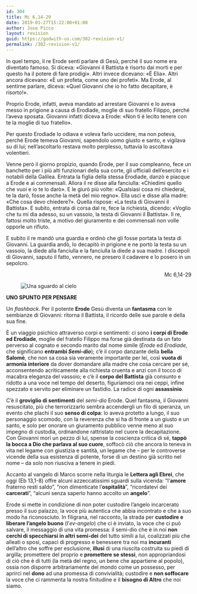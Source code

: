 ```yaml
---
id: 304
title: Mc 6,14-29
date: 2019-01-27T15:22:00+01:00
author: Jose Picco
layout: revision
guid: https://godwith-us.com/302-revision-v1/
permalink: /302-revision-v1/
---
```

In quel tempo, il re Erode sentì parlare di Gesù, perché il suo nome era diventato famoso. Si diceva: «Giovanni il Battista è risorto dai morti e per questo ha il potere di fare prodigi». Altri invece dicevano: «È Elìa». Altri ancora dicevano: «È un profeta, come uno dei profeti». Ma Erode, al sentirne parlare, diceva: «Quel Giovanni che io ho fatto decapitare, è risorto!».

Proprio Erode, infatti, aveva mandato ad arrestare Giovanni e lo aveva messo in prigione a causa di Erodìade, moglie di suo fratello Filippo, perché l&#8217;aveva sposata. Giovanni infatti diceva a Erode: «Non ti è lecito tenere con te la moglie di tuo fratello».

Per questo Erodìade lo odiava e voleva farlo uccidere, ma non poteva, perché Erode temeva Giovanni, sapendolo uomo giusto e santo, e vigilava su di lui; nell&#8217;ascoltarlo restava molto perplesso, tuttavia lo ascoltava volentieri.

Venne però il giorno propizio, quando Erode, per il suo compleanno, fece un banchetto per i più alti funzionari della sua corte, gli ufficiali dell&#8217;esercito e i notabili della Galilea. Entrata la figlia della stessa Erodìade, danzò e piacque a Erode e ai commensali. Allora il re disse alla fanciulla: «Chiedimi quello che vuoi e io te lo darò». E le giurò più volte: «Qualsiasi cosa mi chiederai, te la darò, fosse anche la metà del mio regno». Ella uscì e disse alla madre: «Che cosa devo chiedere?». Quella rispose: «La testa di Giovanni il Battista». E subito, entrata di corsa dal re, fece la richiesta, dicendo: «Voglio che tu mi dia adesso, su un vassoio, la testa di Giovanni il Battista». Il re, fattosi molto triste, a motivo del giuramento e dei commensali non volle opporle un rifiuto.

E subito il re mandò una guardia e ordinò che gli fosse portata la testa di Giovanni. La guardia andò, lo decapitò in prigione e ne portò la testa su un vassoio, la diede alla fanciulla e la fanciulla la diede a sua madre. I discepoli di Giovanni, saputo il fatto, vennero, ne presero il cadavere e lo posero in un sepolcro.

<p style="text-align:right">
  Mc 6,14-29
</p><figure class="wp-block-image">

<img src="https://godwith-us.com/wp-content/uploads/2019/01/Uno-sguardo.jpg" alt="Una sguardo al cielo" class="wp-image-303" srcset="https://incercadidio.com/wp-content/uploads/2019/01/Uno-sguardo.jpg 619w, https://incercadidio.com/wp-content/uploads/2019/01/Uno-sguardo-300x181.jpg 300w, https://incercadidio.com/wp-content/uploads/2019/01/Uno-sguardo-330x200.jpg 330w" sizes="(max-width: 619px) 100vw, 619px" /> </figure> 

**UNO SPUNTO PER PENSARE**

Un _flashback_. Per il potente **Erode** Gesù diventa un **fantasma** con le sembianze di Giovanni: ritorna il Battista, il ricordo delle sue parole e della sua fine.

È un viaggio psichico attraverso corpi e sentimenti: ci sono **i corpi di Erode ed Erodiade**, moglie del fratello Filippo ma forse già destinata da un fato perverso al cognato e secondo marito dal nome simile (_Erode_ ed _Erodiade_, che significano **entrambi _Semi-dio_**); c’è il corpo danzante della **bella Salomè**, che non sa cosa sia veramente importante per lei, così **vuota di armonia interiore** da dover domandare alla madre che cosa cercare per sé, acconsentendo acriticamente alla richiesta cruenta e anzi con il tocco di macabra eleganza del vassoio; e c’è il **corpo del Battista** già consunto e ridotto a una voce nel tempo del deserto, figuriamoci ora nei ceppi, infine spezzato e servito per eliminare un fastidio. La radice di ogni **assassinio**.

C’è il **groviglio di sentimenti** del _semi-dio_ Erode. Quel fantasma, il Giovanni resuscitato, più che terrorizzarlo sembra accendergli un filo di speranza, un evento che plachi il suo **senso di colpa**: lo aveva protetto a lungo, il suo personaggio scomodo, con la reverenza che si ha di fronte a un giusto e un santo, e solo per onorare un giuramento pubblico venne meno al suo impegno di custodia, ordinandone rattristato nel cuore la decapitazione. Con Giovanni morì un pezzo di lui, spense la coscienza critica di sé, **tappò la bocca a Dio che parlava al suo cuore**, soffocò ciò che ancora lo teneva in vita nel legame con giustizia e santità, un legame che – per le controverse vicende della sua esistenza di potente, forse di un destino già scritto nel nome – da solo non riusciva a tenere in piedi.

Accanto al vangelo di Marco scorre nella liturgia le **Lettera agli Ebrei**, che oggi (Eb 13,1-8) offre alcuni azzeccatissimi sguardi sulla vicenda: “l’**amore** fraterno resti saldo”, “non dimenticate l’**ospitalità**”, “ricordatevi dei **carcerati**”, “alcuni senza saperlo hanno accolto un **angelo**”. 

Erode si mette in condizione di non poter custodire l’angelo incarcerato presso il suo palazzo, la voce più autentica che abbia incontrato e che a suo modo ha riconosciuto. In filigrana, nel racconto, la strada per **custodire e liberare l’angelo buono** (l’_ev-angelo_) che ci è inviato, la voce che ci può salvare, il messaggio di una vita promessa: il semi-dio che è in noi **non cerchi di specchiarsi in altri semi-dei** del tutto simili a lui, coalizzati più che alleati o sposi, capaci di progresso e benessere tra noi ma **incuranti** dell’altro che soffre per esclusione, **illusi** di una riuscita costruita su piedi di argilla; promettere del proprio e **promettere se stessi**, non appropriandosi di ciò che è di tutti (la metà del regno, un bene che appartiene al popolo), ossia non disporre arbitrariamente del mondo come un possesso, per aprirci nel **dono** ad una promessa di convivialità; custodire e **non soffocare** la voce che ci rammenta la nostra finitudine e il **bisogno di Altro** che noi siamo.